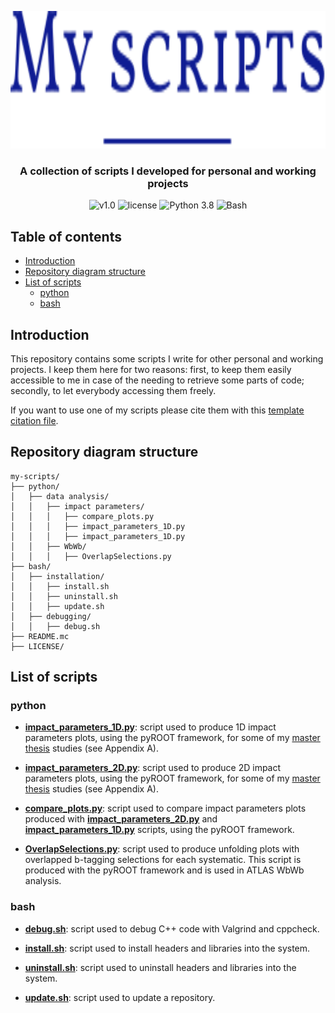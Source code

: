 <p align="center"><img src="https://github.com/JustWhit3/my-scripts/blob/main/img/logo.svg" height=220></p>

<h3 align="center">A collection of scripts I developed for personal and working projects</h3>
<p align="center">
    <img title="v1.0" alt="v1.0" src="https://img.shields.io/badge/version-v1.0-informational?style=flat-square"
    <a href="LICENSE">
        <img title="MIT License" alt="license" src="https://img.shields.io/badge/license-MIT-informational?style=flat-square">
    </a>
	<img title="Python 3.8" alt="Python 3.8" src="https://img.shields.io/badge/Python-3.8-informational?style=flat-square">
	<img title="Bash" alt="Bash" src="https://img.shields.io/badge/Bash--informational?style=flat-square">
    </a>
</p>

## Table of contents

- [Introduction](#introduction)
- [Repository diagram structure](#repository-diagram-structure)
- [List of scripts](#list-of-scripts)
  - [python](#python)
  - [bash](#bash)

## Introduction

This repository contains some scripts I write for other personal and working projects. I keep them here for two reasons: first, to keep them easily accessible to me in case of the needing to retrieve some parts of code; secondly, to let everybody accessing them freely.

If you want to use one of my scripts please cite them with this [template citation file](https://github.com/JustWhit3/my-scripts/blob/main/CITATION.cff).

## Repository diagram structure

```
my-scripts/
├── python/
│   ├── data analysis/
│   │   ├── impact parameters/
│   │   │   ├── compare_plots.py
│   │   │   ├── impact_parameters_1D.py
│   │   │   ├── impact_parameters_1D.py
│   │   ├── WbWb/
│   │   │   ├── OverlapSelections.py
├── bash/
│   ├── installation/
│   │   ├── install.sh
│   │   ├── uninstall.sh
│   │   ├── update.sh
│   ├── debugging/
│   │   ├── debug.sh
├── README.mc
├── LICENSE/
```

## List of scripts

### python

- [**impact_parameters_1D.py**](https://github.com/JustWhit3/my-scripts/blob/main/python/data%20analysis/impact%20parameters/impact_parameters_1D.py): script used to produce 1D impact parameters plots, using the pyROOT framework, for some of my [master thesis](https://www.researchgate.net/publication/348806406_Study_of_the_quantum_interference_between_singly_and_doubly_resonant_top-quark_production_in_proton-proton_collisions_at_the_LHC_with_the_ATLAS_detector) studies (see Appendix A).

- [**impact_parameters_2D.py**](https://github.com/JustWhit3/my-scripts/blob/main/python/data%20analysis/impact%20parameters/impact_parameters_2D.py): script used to produce 2D impact parameters plots, using the pyROOT framework, for some of my [master thesis](https://www.researchgate.net/publication/348806406_Study_of_the_quantum_interference_between_singly_and_doubly_resonant_top-quark_production_in_proton-proton_collisions_at_the_LHC_with_the_ATLAS_detector) studies (see Appendix A).

- [**compare_plots.py**](https://github.com/JustWhit3/my-scripts/blob/main/python/data%20analysis/impact%20parameters/compare_plots.py): script used to compare impact parameters plots produced with [**impact_parameters_2D.py**](https://github.com/JustWhit3/my-scripts/blob/main/python/data%20analysis/impact%20parameters/impact_parameters_2D.py) and [**impact_parameters_1D.py**](https://github.com/JustWhit3/my-scripts/blob/main/Python/data%20analysis/Impact%20parameters/impact_parameters_1D.py) scripts, using the pyROOT framework.

- [**OverlapSelections.py**](https://github.com/JustWhit3/my-scripts/blob/main/python/data%20analysis/WbWb/OverlapSelections.py): script used to produce unfolding plots with overlapped b-tagging selections for each systematic. This script is produced with the pyROOT framework and is used in ATLAS WbWb analysis.

### bash

- [**debug.sh**](https://github.com/JustWhit3/my-scripts/blob/main/bash/debugging/debug.sh): script used to debug C++ code with Valgrind and cppcheck.

- [**install.sh**](https://github.com/JustWhit3/my-scripts/blob/main/bash/installation/install.sh): script used to install headers and libraries into the system.

- [**uninstall.sh**](https://github.com/JustWhit3/my-scripts/blob/main/bash/installation/install.sh): script used to uninstall headers and libraries into the system.

- [**update.sh**](https://github.com/JustWhit3/my-scripts/blob/main/bash/installation/install.sh): script used to update a repository.
